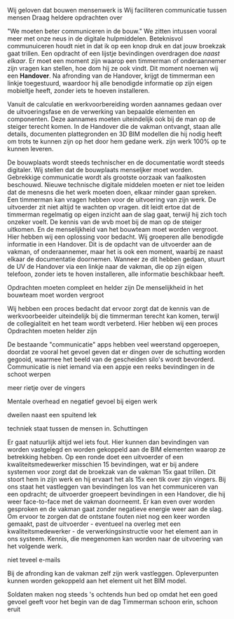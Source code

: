 Wij geloven dat bouwen mensenwerk is
Wij faciliteren communicatie tussen mensen
Draag heldere opdrachten over

"We moeten beter communiceren in de bouw." We zitten intussen vooral meer met onze neus in de digitale hulpmiddelen. Beteknisvol communuiceren houdt niet in dat ik op een knop druk en dat jouw broekzak gaat trillen. Een opdracht of een lijstje bevindingen overdragen doe _naast elkaar_. Er moet een moment zijn waarop een timmerman of onderaannemer zijn vragen kan stellen, hoe dom hij ze ook vindt. Dit moment noemen wij een **Handover**. Na afronding van de Handover, krijgt de timmerman een linkje toegestuurd, waardoor hij alle benodigde informatie op zijn eigen mobieltje heeft, zonder iets te hoeven installeren.

Vanuit de calculatie en werkvoorbereiding worden aannames gedaan over de uitvoeringsfase en de verwerking van bepaalde elementen en componenten. Deze aannames moeten uiteindelijk ook bij de man op de steiger terecht komen. In de Handover die de vakman ontvangt, staan alle details, documenten plattegronden en 3D BIM modellen die hij nodig heeft om trots te kunnen zijn op het door hem gedane werk. zijn werk 100% op te kunnen leveren.

De bouwplaats wordt steeds technischer en de documentatie wordt steeds digitaler. Wij stellen dat de bouwplaats menseljker moet worden. Gebrekkige communicatie wordt als grootste oorzaak van faalkosten beschouwd. Nieuwe technische digitale middelen moeten er niet toe leiden dat de menesns die het werk moeten doen, elkaar minder gaan spreken.
Een timmerman kan vragen hebben voor de uitvoering van zijn werk. De uitvoerder zit niet altijd te wachten op vragen. dit leidt ertoe dat de timmerman regelmatig op eigen inzicht aan de slag gaat, terwijl hij zich toch onzeker voelt.
De kennis van de wvb moet bij de man op de steiger uitkomen. En de menselijkheid van het bouwteam moet worden vergroot. Hier hebben wij een oplossing voor bedacht. Wij groeperen alle benodigde informatie in een Handover. Dit is de opdacht van de uitvoerder aan de vakman, of onderaannemer, maar het is ook een moment, waarbij ze naast elkaar de documentatie doornemen. Wanneer ze dit hebben gedaan, stuurt de UV de Handover via een linkje naar de vakman, die op zijn eigen telefoon, zonder iets te hoven installeren, alle informatie beschikbaar heeft.

Opdrachten moeten compleet en helder zijn
De menselijkheid in het bouwteam moet worden vergroot

Wij hebben een proces bedacht dat ervoor zorgt dat de kennis van de werkvoorbeeider uiteindelijk bij die timmerman terecht kan komen, terwijl de collegialiteit en het team wordt verbeterd. Hier hebben wij een proces
Opdrachten moeten helder zijn

De bestaande "communicatie" apps hebben veel weerstand opgeroepen, doordat ze vooral het gevoel geven dat er dingen over de schutting worden gegooid, waarmee het beeld van de gescheiden silo's wordt bevorderd.
Communicatie is niet iemand via een appje een reeks bevindingen in de schoot werpen

meer rietje over de vingers

Mentale overhead en negatief gevoel bij eigen werk

dweilen naast een spuitend lek

techniek staat tussen de mensen in. Schuttingen

Er gaat natuurlijk altijd wel iets fout. Hier kunnen dan bevindingen van worden vastgelegd en worden gekoppeld aan de BIM elementen waarop ze betrekking hebben. Op een ronde doet een uitvoerder of een kwaliteitsmedewerker misschien 15 bevindingen, wat er bij andere systemen voor zorgt dat de broekzak van de vakman 15x gaat trillen. Dit stoort hem in zijn werk en hij ervaart het als 15x een tik over zijn vingers.
Bij ons staat het vastleggen van bevindingen los van het communiceren van een opdracht; de uitvoerder groepeert bevindingen in een Handover, die hij weer face-to-face met de vakman doorneemt. Er kan even over worden gesproken en de vakman gaat zonder negatieve energie weer aan de slag. Om ervoor te zorgen dat de ontstane fouten niet nog een keer worden gemaakt, past de uitvoerder - eventueel na overleg met een kwaliteitsmedewerker - de verwerkingsinstructie voor het element aan in ons systeem. Kennis, die meegenomen kan worden naar de uitvoering van het volgende werk.

niet teveel e-mails

Bij de afronding kan de vakman zelf zijn werk vastleggen. Opleverpunten kunnen worden gekoppeld aan het element uit het BIM model.

Soldaten maken nog steeds 's ochtends hun bed op omdat het een goed gevoel geeft voor het begin van de dag
Timmerman
schoon erin, schoon eruit
